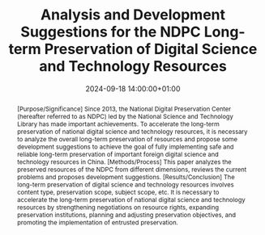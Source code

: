 ---
abstract: '[Purpose/Significance] Since 2013, the National Digital Preservation Center
  (hereafter referred to as NDPC) led by the National Science and Technology Library
  has made important achievements. To accelerate the long-term preservation of national
  digital science and technology resources, it is necessary to analyze the overall
  long-term preservation of resources and propose some development suggestions to
  achieve the goal of fully implementing safe and reliable long-term preservation
  of important foreign digital science and technology resources in China. [Methods/Process]
  This paper analyzes the preserved resources of the NDPC from different dimensions,
  reviews the current problems and proposes development suggestions. [Results/Conclusion]
  The long-term preservation of digital science and technology resources involves
  content type, preservation scope, subject scope, etc. It is necessary to accelerate
  the long-term preservation of national digital science and technology resources
  by strengthening negotiations on resource rights, expanding preservation institutions,
  planning and adjusting preservation objectives, and promoting the implementation
  of entrusted preservation.'
creators:
- ZiYe WANG
date: 2024-09-18 14:00:00+01:00
document_url: https://doi.org/10.21428/5676bf2d.c3f9f6f8
grand_parent: iPRES
institutions: []
keywords:
- governance, resourcing, and management for dp
- scaling up
landing_page_url: https://ipres2024.pubpub.org/pub/a5r0y1di/
language: eng
layout: publication
license: Creative Commons Attribution 4.0 (CC-BY-4.0)
notes_url: https://docs.google.com/document/d/1F5cLyxQZ6P_CkzMkoLeaZt8aSUutVAQYYU9OJt6ak7M/edit#heading=h.aar4tupij1po
parent: iPRES 2024
publication_type: paper
size: null
slides_url: ''
source_name: iPRES
stream_url: https://www.archief.vlaanderen.be/archief/records/dossiers/5acb210228ce4315ae650812d056a482329eb83ed2dc42398a51505dc153be81/documents/70e6a71cd819497fafd29ee52614bc920a15d919219a4c54887e6c7d5a8a3bf7
title: Analysis and Development Suggestions for the NDPC Long-term Preservation of
  Digital Science and Technology Resources
year: 2024
---